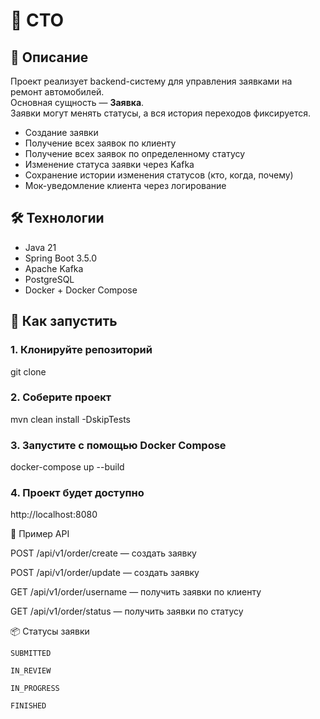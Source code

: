 # 🚗 СТО
## 📌 Описание

Проект реализует backend-систему для управления заявками на ремонт автомобилей.  
Основная сущность — **Заявка**.  
Заявки могут менять статусы, а вся история переходов фиксируется.

- Создание заявки
- Получение всех заявок по клиенту
- Получение всех заявок по определенному статусу
- Изменение статуса заявки через Kafka
- Сохранение истории изменения статусов (кто, когда, почему)
- Мок-уведомление клиента через логирование

## 🛠️ Технологии

- Java 21
- Spring Boot 3.5.0
- Apache Kafka
- PostgreSQL
- Docker + Docker Compose

## 🚀 Как запустить

### 1. Клонируйте репозиторий

git clone

### 2. Соберите проект

mvn clean install -DskipTests

### 3. Запустите с помощью Docker Compose

docker-compose up --build

### 4. Проект будет доступно

http://localhost:8080


📘 Пример API

POST /api/v1/order/create — создать заявку

POST /api/v1/order/update — создать заявку

GET /api/v1/order/username — получить заявки по клиенту

GET /api/v1/order/status — получить заявки по статусу

📦 Статусы заявки

    SUBMITTED

    IN_REVIEW

    IN_PROGRESS

    FINISHED